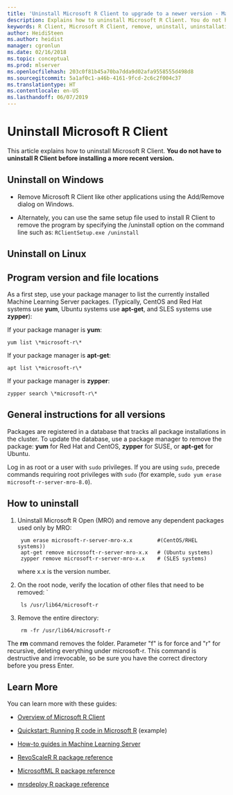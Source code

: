 ```yaml
---
title: 'Uninstall Microsoft R Client to upgrade to a newer version - Machine Learning Server '
description: Explains how to uninstall Microsoft R Client. You do not have to uninstall R Client before installing a more recent version.
keywords: R Client, Microsoft R Client, remove, uninstall, uninstallation
author: HeidiSteen
ms.author: heidist
manager: cgronlun
ms.date: 02/16/2018
ms.topic: conceptual
ms.prod: mlserver
ms.openlocfilehash: 203c0f81b45a70ba7dda9d02afa9558555d498d8
ms.sourcegitcommit: 5a1af0c1-a46b-4161-9fcd-2c6c2f004c37
ms.translationtype: HT
ms.contentlocale: en-US
ms.lasthandoff: 06/07/2019
---
```

# <a name="uninstall-microsoft-r-client"></a>Uninstall Microsoft R Client 

This article explains how to uninstall Microsoft R Client. **You do not have to uninstall R Client before installing a more recent version.**

## <a name="uninstall-on-windows"></a>Uninstall on Windows

+ Remove Microsoft R Client like other applications using the Add/Remove dialog on Windows.

+ Alternately, you can use the same setup file used to install R Client to remove the program by specifying the /uninstall option on the command line such as: ```RClientSetup.exe /uninstall```


## <a name="uninstall-on-linux"></a>Uninstall on Linux

## <a name="program-version-and-file-locations"></a>Program version and file locations

As a first step, use your package manager to list the currently installed Machine Learning Server packages. (Typically, CentOS and Red Hat systems use **yum**, Ubuntu systems use **apt-get**, and SLES systems use **zypper**):

If your package manager is **yum**:

    yum list \*microsoft-r\*

If your package manager is **apt-get**:

    apt list \*microsoft-r\*

If your package manager is **zypper**:

    zypper search \*microsoft-r\*

## <a name="general-instructions-for-all-versions"></a>General instructions for all versions

Packages are registered in a database that tracks all package installations in the cluster. To update the database, use a package manager to remove the package: **yum** for Red Hat and CentOS, **zypper** for SUSE, or **apt-get** for Ubuntu.

Log in as root or a user with `sudo` privileges. If you are using `sudo`, precede commands requiring root privileges with `sudo` (for example, `sudo yum erase microsoft-r-server-mro-8.0`).

## <a name="how-to-uninstall"></a>How to uninstall

1. Uninstall Microsoft R Open (MRO) and remove any dependent packages used only by MRO:

        yum erase microsoft-r-server-mro-x.x        #(CentOS/RHEL systems))
        apt-get remove microsoft-r-server-mro-x.x   # (Ubuntu systems)
        zypper remove microsoft-r-server-mro-x.x    # (SLES systems)

   where x.x is the version number.

2. On the root node, verify the location of other files that need to be removed: `

        ls /usr/lib64/microsoft-r

3. Remove the entire directory:

        rm -fr /usr/lib64/microsoft-r

The **rm** command removes the folder. Parameter "f" is for force and "r" for recursive, deleting everything under microsoft-r. This command is destructive and irrevocable, so be sure you have the correct directory before you press Enter.


## <a name="learn-more"></a>Learn More

You can learn more with these guides:

+ [Overview of Microsoft R Client](../r-client-get-started.md) 

+ [Quickstart: Running R code in Microsoft R](../r/quickstart-run-r-code.md) (example)

+ [How-to guides in Machine Learning Server](../r/how-to-introduction.md)

+ [RevoScaleR R package reference](../r/tutorial-introduction.md)

+ [MicrosoftML R package reference](../r-reference/microsoftml/microsoftml-package.md)

+ [mrsdeploy R package reference](../r-reference/mrsdeploy/mrsdeploy-package.md)